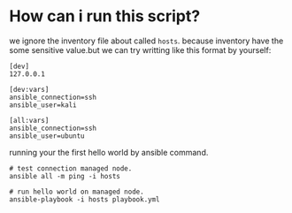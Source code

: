 # How can i run this script?

we ignore the inventory file about called `hosts`. because inventory have the some sensitive value.but we can try writting like this format by yourself:
```
[dev]
127.0.0.1

[dev:vars]
ansible_connection=ssh 
ansible_user=kali

[all:vars]
ansible_connection=ssh 
ansible_user=ubuntu
```

running your the first hello world by ansible command.

```
# test connection managed node. 
ansible all -m ping -i hosts

# run hello world on managed node.
ansible-playbook -i hosts playbook.yml
```
